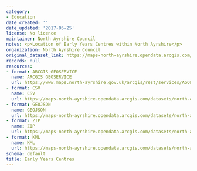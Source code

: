 ```yaml
---
category:
- Education
date_created: ''
date_updated: '2017-05-25'
license: No licence
maintainer: North Ayrshire Council
notes: <p>Location of Early Years Centres within North Ayrshire</p>
organization: North Ayrshire Council
original_dataset_link: https://maps-north-ayrshire.opendata.arcgis.com/maps/north-ayrshire::early-years-centres
records: null
resources:
- format: ARCGIS GEOSERVICE
  name: ARCGIS GEOSERVICE
  url: https://www.maps.north-ayrshire.gov.uk/arcgis/rest/services/AGOL/Open_Data_Portal/MapServer/4
- format: CSV
  name: CSV
  url: https://maps-north-ayrshire.opendata.arcgis.com/datasets/north-ayrshire::early-years-centres.csv?outSR=%7B%22latestWkid%22%3A27700%2C%22wkid%22%3A27700%7D
- format: GEOJSON
  name: GEOJSON
  url: https://maps-north-ayrshire.opendata.arcgis.com/datasets/north-ayrshire::early-years-centres.geojson?outSR=%7B%22latestWkid%22%3A27700%2C%22wkid%22%3A27700%7D
- format: ZIP
  name: ZIP
  url: https://maps-north-ayrshire.opendata.arcgis.com/datasets/north-ayrshire::early-years-centres.zip?outSR=%7B%22latestWkid%22%3A27700%2C%22wkid%22%3A27700%7D
- format: KML
  name: KML
  url: https://maps-north-ayrshire.opendata.arcgis.com/datasets/north-ayrshire::early-years-centres.kml?outSR=%7B%22latestWkid%22%3A27700%2C%22wkid%22%3A27700%7D
schema: default
title: Early Years Centres
---
```

